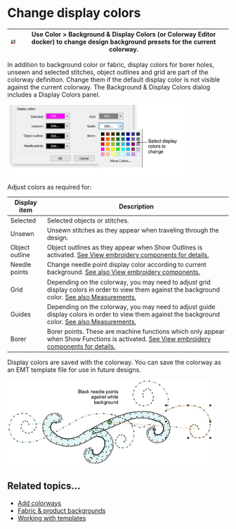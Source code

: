 # Change display colors

| ![BackgroundDisplayColors.png](assets/BackgroundDisplayColors.png) | Use Color > Background & Display Colors (or Colorway Editor docker) to change design background presets for the current colorway. |
| ------------------------------------------------------------------ | --------------------------------------------------------------------------------------------------------------------------------- |

In addition to background color or fabric, display colors for borer holes, unsewn and selected stitches, object outlines and grid are part of the colorway definition. Change them if the default display color is not visible against the current colorway. The Background & Display Colors dialog includes a Display Colors panel.

![view00112.png](assets/view00112.png)

Adjust colors as required for:

| Display item   | Description                                                                                                                                                                 |
| -------------- | --------------------------------------------------------------------------------------------------------------------------------------------------------------------------- |
| Selected       | Selected objects or stitches.                                                                                                                                               |
| Unsewn         | Unsewn stitches as they appear when traveling through the design.                                                                                                           |
| Object outline | Object outlines as they appear when Show Outlines is activated. [See View embroidery components for details.](View_embroidery_components)                                   |
| Needle points  | Change needle point display color according to current background. [See also View embroidery components.](View_embroidery_components)                                       |
| Grid           | Depending on the colorway, you may need to adjust grid display colors in order to view them against the background color. [See also Measurements.](../basics/Measurements)  |
| Guides         | Depending on the colorway, you may need to adjust guide display colors in order to view them against the background color. [See also Measurements.](../basics/Measurements) |
| Borer          | Borer points. These are machine functions which only appear when Show Functions is activated. [See View embroidery components for details.](View_embroidery_components)     |

Display colors are saved with the colorway. You can save the colorway as an EMT template file for use in future designs.

![DisplayColors.png](assets/DisplayColors.png)

## Related topics...

- [Add colorways](../../Digitizing/colorways/Add_colorways)
- [Fabric & product backgrounds](../../Digitizing/colorways/Fabric_product_backgrounds)
- [Working with templates](../../Digitizing/properties/Working_with_templates)
